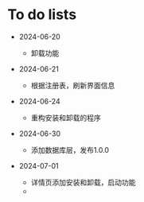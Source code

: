 <!--
 * @Author: Firmin.Sun fmsunyh@gmail.com
 * @Date: 2024-07-01 10:15:22
 * @LastEditors: Firmin.Sun fmsunyh@gmail.com
 * @LastEditTime: 2024-07-01 10:19:19
 * @FilePath: \aistore\TODOLIST.md
 * @Description: 这是默认设置,请设置`customMade`, 打开koroFileHeader查看配置 进行设置: https://github.com/OBKoro1/koro1FileHeader/wiki/%E9%85%8D%E7%BD%AE
-->
# To do lists

- 2024-06-20
    - 卸载功能
- 2024-06-21
    - 根据注册表，刷新界面信息
- 2024-06-24
    - 重构安装和卸载的程序
- 2024-06-30
    - 添加数据库层，发布1.0.0

- 2024-07-01
    - 详情页添加安装和卸载，启动功能
    - 